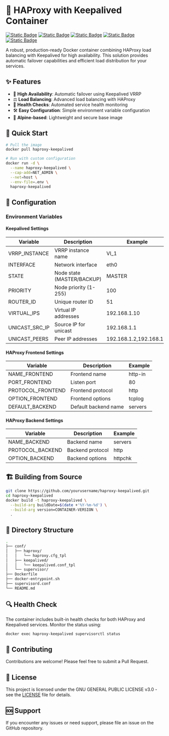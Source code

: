 # 🔄 HAProxy with Keepalived Container

[![Static Badge](https://img.shields.io/badge/Docker-Container-white?style=flat&logo=docker&logoColor=white&logoSize=auto&labelColor=black)](https://docker.com/)
[![Static Badge](https://img.shields.io/badge/Alpine-v3.21-white?style=flat&logo=alpinelinux&logoColor=white&logoSize=auto&labelColor=black)](https://www.alpinelinux.org/)
[![Static Badge](https://img.shields.io/badge/HAProxy-v-white?style=flat&logoColor=white&labelColor=black)](https://www.haproxy.org/)
[![Static Badge](https://img.shields.io/badge/KeepAliveD-v-white?style=flat&logoColor=white&labelColor=black)](https://keepalived.org/)
[![Static Badge](https://img.shields.io/badge/GPL-v3-white?style=flat&logo=gnu&logoColor=white&logoSize=auto&labelColor=black)](https://www.gnu.org/licenses/gpl-3.0.en.html/)

A robust, production-ready Docker container combining HAProxy load balancing with Keepalived for high availability. This solution provides automatic failover capabilities and efficient load distribution for your services.

## ✨ Features

- 🔄 **High Availability**: Automatic failover using Keepalived VRRP
- ⚖️ **Load Balancing**: Advanced load balancing with HAProxy
- 🎯 **Health Checks**: Automated service health monitoring
- 🛠️ **Easy Configuration**: Simple environment variable configuration
- 🐳 **Alpine-based**: Lightweight and secure base image

## 🚀 Quick Start

```bash
# Pull the image
docker pull haproxy-keepalived

# Run with custom configuration
docker run -d \
  --name haproxy-keepalived \
  --cap-add=NET_ADMIN \
  --net=host \
  --env-file=.env \
  haproxy-keepalived
```

## 🔧 Configuration

### Environment Variables

#### Keepalived Settings

| Variable | Description | Example |
|----------|-------------|---------|
| VRRP_INSTANCE | VRRP instance name | VI_1 |
| INTERFACE | Network interface | eth0 |
| STATE | Node state (MASTER/BACKUP) | MASTER |
| PRIORITY | Node priority (1-255) | 100 |
| ROUTER_ID | Unique router ID | 51 |
| VIRTUAL_IPS | Virtual IP addresses | 192.168.1.10 |
| UNICAST_SRC_IP | Source IP for unicast | 192.168.1.1 |
| UNICAST_PEERS | Peer IP addresses | 192.168.1.2,192.168.1.3 |

#### HAProxy Frontend Settings

| Variable | Description | Example |
|----------|-------------|---------|
| NAME_FRONTEND | Frontend name | http-in |
| PORT_FRONTEND | Listen port | 80 |
| PROTOCOL_FRONTEND | Frontend protocol | http |
| OPTION_FRONTEND | Frontend options | tcplog |
| DEFAULT_BACKEND | Default backend name | servers |

#### HAProxy Backend Settings

| Variable | Description | Example |
|----------|-------------|---------|
| NAME_BACKEND | Backend name | servers |
| PROTOCOL_BACKEND | Backend protocol | http |
| OPTION_BACKEND | Backend options | httpchk |

## 🏗️ Building from Source

```bash
git clone https://github.com/yourusername/haproxy-keepalived.git
cd haproxy-keepalived
docker build -t haproxy-keepalived \
  --build-arg buildDate=$(date +'%Y-%m-%d') \
  --build-arg version=CONTAINER-VERSION \
  .
```

## 📝 Directory Structure

```bash
.
├── conf/
│   ├── haproxy/
│   │   └── haproxy.cfg_tpl
│   ├── keepalived/
│   │   └── keepalived.conf_tpl
│   └── supervisor/
├── Dockerfile
├── docker-entrypoint.sh
├── supervisord.conf
└── README.md
```

## 🔍 Health Check

The container includes built-in health checks for both HAProxy and Keepalived services. Monitor the status using:

```bash
docker exec haproxy-keepalived supervisorctl status
```

## 🤝 Contributing

Contributions are welcome! Please feel free to submit a Pull Request.

## 📄 License

This project is licensed under the GNU GENERAL PUBLIC LICENSE v3.0 - see the [LICENSE](LICENSE) file for details.

## 🆘 Support

If you encounter any issues or need support, please file an issue on the GitHub repository.
